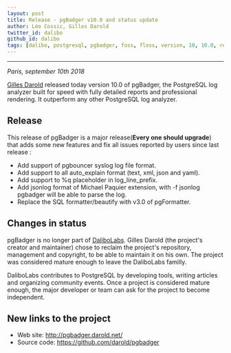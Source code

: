 ```yaml
---
layout: post
title: Release - pgBadger v10.0 and status update
author: Léo Cossic, Gilles Darold
twitter_id: dalibo
github_id: dalibo
tags: [dalibo, postgresql, pgbadger, foss, floss, version, 10, 10.0, release, gilles, darold, 2018]
---
```


---

*Paris, september 10th 2018*

[Gilles Darold](http://www.darold.net/) released today version 10.0 of pgBadger, the PostgreSQL log analyzer built for speed with fully detailed reports and professional rendering. It outperform any other PostgreSQL log analyzer.

<!--MORE-->

## Release
This release of pgBadger is a major release(**Every one should upgrade**) that adds some new features and fix all issues reported by users since last release :

  * Add support of pgbouncer syslog log file format.
  * Add support to all auto_explain format (text, xml, json and yaml).
  * Add support to %q placeholder in log_line_prefix.
  * Add jsonlog format of Michael Paquier extension, with -f jsonlog
    pgbadger will be able to parse the log.
  * Replace the SQL formatter/beautify with v3.0 of pgFormatter.

## Changes in status
pgBadger is no longer part of [DaliboLabs](https://github.com/dalibo). Gilles Darold (the project's creator and maintainer) chose to reclaim the project's repository, management and copyright, to be able to maintain it on his own. The project was considered mature enough to leave the DaliboLabs familly.

DaliboLabs contributes to PostgreSQL by developing tools, writing articles and organizing community events. Once a project is considered mature enough, the major developer or team can ask for the project to become independent.

## New links to the project

 * Web site: http://pgbadger.darold.net/
 * Source code: https://github.com/darold/pgbadger

